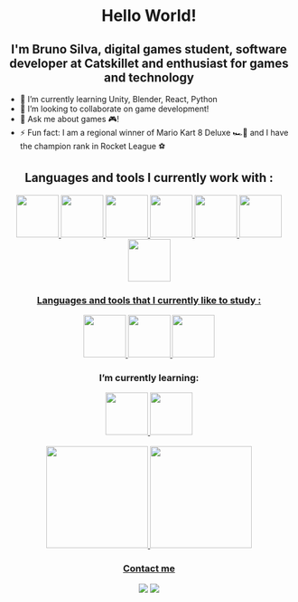 <h1 align="center">Hello World!</h1> 
<h2 align="center">I'm Bruno Silva, digital games student, software developer at Catskillet and enthusiast for games and technology</h2> 

- 🌱 I’m currently learning Unity, Blender, React, Python
- 👯 I’m looking to collaborate on game development!
- 💬 Ask me about games 🎮!
- ⚡ Fun fact: I am a regional winner of Mario Kart 8 Deluxe 🏎️💨 and I have the champion rank in Rocket League ⚽

<h2 align="center"> Languages and tools I currently work with :</h2>

<div align="center">  
<a href="https://angular.io/" target="_blank" rel="noreferrer"> 
  <img src="https://cdn.jsdelivr.net/gh/devicons/devicon/icons/angularjs/angularjs-plain.svg" width="75" height="75"/> </a>
  
<a href="https://react.dev/" target="_blank" rel="noreferrer"> 
  <img src="https://cdn.jsdelivr.net/gh/devicons/devicon/icons/react/react-original-wordmark.svg" width="75" height="75"/> </a>

<a href="https://sass-lang.com/" target="_blank" rel="noreferrer"> 
  <img src="https://cdn.jsdelivr.net/gh/devicons/devicon/icons/sass/sass-original.svg" width="75" height="75"/> </a> 
  
<a href="https://getbootstrap.com/" target="_blank" rel="noreferrer"> 
  <img src="https://cdn.jsdelivr.net/gh/devicons/devicon/icons/bootstrap/bootstrap-plain.svg" width="75" height="75"/> </a>
  
<a href="https://git-scm.com/" target="_blank" rel="noreferrer">   
  <img src="https://cdn.jsdelivr.net/gh/devicons/devicon/icons/git/git-original.svg" width="75" height="75"/>
          
<a href="https://github.com/" target="_blank" rel="noreferrer">    
  <img src="https://cdn.jsdelivr.net/gh/devicons/devicon/icons/github/github-original.svg" width="75" height="75"/>
          
<a href="https://about.gitlab.com/" target="_blank" rel="noreferrer">    
  <img src="https://cdn.jsdelivr.net/gh/devicons/devicon/icons/gitlab/gitlab-original.svg" width="75" height="75"/>
</div>
          
<h3 align="center">Languages and tools that I currently like to study :</h3>

<div align="center">

<a href="https://unity.com/pt" target="_blank" rel="noreferrer"> 
  <img src="https://cdn.jsdelivr.net/gh/devicons/devicon/icons/unity/unity-original-wordmark.svg" width="75" height="75"/> </a> 

<a href="https://www.blender.org/" target="_blank" rel="noreferrer"> 
  <img src="https://cdn.jsdelivr.net/gh/devicons/devicon/icons/blender/blender-original.svg" width="75" height="75"/>          
  
<a href="https://www.figma.com/" target="_blank" rel="noreferrer"> 
  <img src="https://cdn.jsdelivr.net/gh/devicons/devicon/icons/figma/figma-original.svg" width="75" height="75"/> </a>
  
</div>

<div align="center">

<h3 align="center">I’m currently learning:</h3>
  <a href="https://www.typescriptlang.org/" target="_blank" rel="noreferrer"> 
    <img src="https://cdn.jsdelivr.net/gh/devicons/devicon/icons/typescript/typescript-original.svg" width="75" height="75"/> </a> 
  
  <a href="https://nodejs.org/en" target="_blank" rel="noreferrer"> 
    <img src="https://cdn.jsdelivr.net/gh/devicons/devicon/icons/nodejs/nodejs-plain-wordmark.svg" width="75" height="75"/> </a> 

</div>

<br>

<div align="center">

<div>
<a href="https://github.com/GerardMartinus">
<img loading="lazy" height="180em" src="https://github-readme-stats.vercel.app/api/top-langs/?username=GerardMartinus&layout=compact&langs_count=7&theme=dracula"/>
<img loading="lazy" height="180em" src="https://github-readme-stats.vercel.app/api?username=GerardMartinus&show_icons=true&theme=dracula&include_all_commits=true&count_private=true"/>

<br>
<h3> Contact me </h3>

<a href = "mailto:gerardmartinussilva@gmail.com"><img src="https://img.shields.io/badge/Gmail-D14836?style=for-the-badge&logo=gmail&logoColor=white" target="_blank"></a>
<a href="https://www.linkedin.com/in/gerardmartinus" target="_blank"><img src="https://img.shields.io/badge/-LinkedIn-%230077B5?style=for-the-badge&logo=linkedin&logoColor=white" target="_blank"></a>   
</div>

</div>

